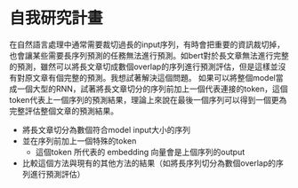 # 自我研究計畫

在自然語言處理中通常需要裁切過長的input序列，有時會把重要的資訊裁切掉，也會讓某些需要長序列預測的任務無法進行預測。如bert對於長文章無法進行完整的預測，雖然可以將長文章切成數個overlap的序列進行預測評估，但是這樣並沒有對原文章有個完整的預測。我想試著解決這個問題。
如果可以將整個model當成一個大型的RNN，試著將長文章切分的序列前加上一個代表連接的token，這個token代表上一個序列的預測結果，理論上來說在最後一個序列可以得到一個更為完整評估整個文章的預測結果。

- 將長文章切分為數個符合model input大小的序列
- 並在序列前加上一個特殊的token
  - 這個token 所代表的 embedding 向量會是上個序列的output
- 比較這個方法與現有的其他方法的結果（如將長序列切分為數個overlap的序列進行預測評估）